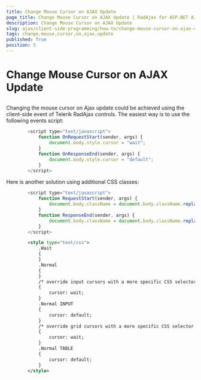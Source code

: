 ```yaml
---
title: Change Mouse Cursor on AJAX Update
page_title: Change Mouse Cursor on AJAX Update | RadAjax for ASP.NET AJAX Documentation
description: Change Mouse Cursor on AJAX Update
slug: ajax/client-side-programming/how-to/change-mouse-cursor-on-ajax-update
tags: change,mouse,cursor,on,ajax,update
published: True
position: 5
---
```


# Change Mouse Cursor on AJAX Update



## 

Changing the mouse cursor on Ajax update could be achieved using the client-side event of Telerik RadAjax controls. The easiest way is to use the following events script:

````JavaScript
	    <script type="text/javascript">
	        function OnRequestStart(sender, args) {
	            document.body.style.cursor = "wait";
	        }
	        function OnResponseEnd(sender, args) {
	            document.body.style.cursor = "default";
	        }
	    </script>
````



Here is another solution using additional CSS classes:

````JavaScript
	    <script type="text/javascript">
	        function RequestStart(sender, args) {
	            document.body.className = document.body.className.replace("Normal", "Wait");
	        }
	        function ResponseEnd(sender, args) {
	            document.body.className = document.body.className.replace("Wait", "Normal");
	        }
	    </script>
````



````XML
	    <style type="text/css">
	        .Wait
	        {
	        }
	        .Normal
	        {
	        }
	        /* override input cursors with a more specific CSS selector */.Wait INPUT
	        {
	            cursor: wait;
	        }
	        .Normal INPUT
	        {
	            cursor: default;
	        }
	        /* override grid cursors with a more specific CSS selector */.Wait TABLE
	        {
	            cursor: wait;
	        }
	        .Normal TABLE
	        {
	            cursor: default;
	        }
	    </style>
````


